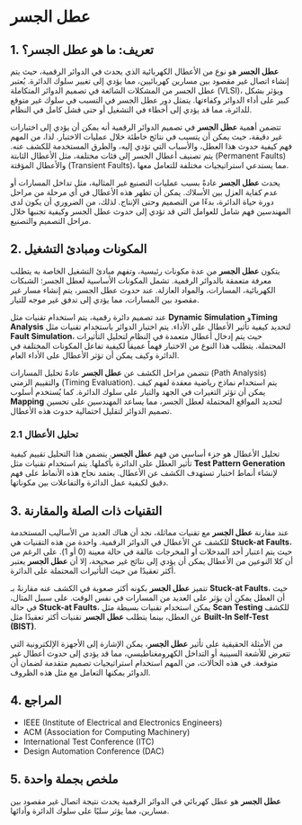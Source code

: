 # عطل الجسر

## 1. تعريف: ما هو **عطل الجسر**؟
**عطل الجسر** هو نوع من الأعطال الكهربائية الذي يحدث في الدوائر الرقمية، حيث يتم إنشاء اتصال غير مقصود بين مسارين كهربائيين، مما يؤدي إلى تغيير سلوك الدائرة. يُعتبر عطل الجسر من المشكلات الشائعة في تصميم الدوائر المتكاملة (VLSI)، ويؤثر بشكل كبير على أداء الدوائر وكفاءتها. يتمثل دور عطل الجسر في التسبب في سلوك غير متوقع للدائرة، مما قد يؤدي إلى أخطاء في التشغيل أو حتى فشل كامل في النظام. 

تتضمن أهمية **عطل الجسر** في تصميم الدوائر الرقمية أنه يمكن أن يؤدي إلى اختبارات غير دقيقة، حيث يمكن أن يتسبب في نتائج خاطئة خلال عمليات الاختبار. لذا، من المهم فهم كيفية حدوث هذا العطل، والأسباب التي تؤدي إليه، والطرق المستخدمة للكشف عنه. يتم تصنيف أعطال الجسر إلى فئات مختلفة، مثل الأعطال الثابتة (Permanent Faults) والأعطال المؤقتة (Transient Faults)، مما يستدعي استراتيجيات مختلفة للتعامل معها.

يحدث **عطل الجسر** عادةً بسبب عمليات التصنيع غير المثالية، مثل تداخل المسارات أو عدم كفاية العزل بين الأسلاك. يمكن أن تظهر هذه الأعطال في أي مرحلة من مراحل دورة حياة الدائرة، بدءًا من التصميم وحتى الإنتاج. لذلك، من الضروري أن يكون لدى المهندسين فهم شامل للعوامل التي قد تؤدي إلى حدوث عطل الجسر وكيفية تجنبها خلال مراحل التصميم والتصنيع.

## 2. المكونات ومبادئ التشغيل
يتكون **عطل الجسر** من عدة مكونات رئيسية، وتفهم مبادئ التشغيل الخاصة به يتطلب معرفة متعمقة بالدوائر الرقمية. تشمل المكونات الأساسية لعطل الجسر: الشبكات الكهربائية، المسارات، والمواد العازلة. عند حدوث عطل الجسر، يتم إنشاء مسار غير مقصود بين المسارات، مما يؤدي إلى تدفق غير موجه للتيار.

عند تصميم دائرة رقمية، يتم استخدام تقنيات مثل **Dynamic Simulation** و**Timing Analysis** لتحديد كيفية تأثير الأعطال على الأداء. يتم اختبار الدوائر باستخدام تقنيات مثل **Fault Simulation**، حيث يتم إدخال أعطال متعمدة في النظام لتحليل التأثيرات المحتملة. يتطلب هذا النوع من الاختبار فهماً عميقاً لكيفية تفاعل المكونات المختلفة في الدائرة وكيف يمكن أن تؤثر الأعطال على الأداء العام.

تتضمن مراحل الكشف عن **عطل الجسر** عادةً تحليل المسارات (Path Analysis) والتقييم الزمني (Timing Evaluation). يتم استخدام نماذج رياضية معقدة لفهم كيف يمكن أن تؤثر التغيرات في الجهد والتيار على سلوك الدائرة. كما يُستخدم أسلوب **Mapping** لتحديد المواقع المحتملة لعطل الجسر، مما يساعد المهندسين على تحسين تصميم الدوائر لتقليل احتمالية حدوث هذه الأعطال.

### 2.1 تحليل الأعطال
تحليل الأعطال هو جزء أساسي من فهم **عطل الجسر**. يتضمن هذا التحليل تقييم كيفية تأثير العطل على الدائرة بأكملها. يتم استخدام تقنيات مثل **Test Pattern Generation** لإنشاء أنماط اختبار تستهدف الكشف عن الأعطال. يعتمد نجاح هذه الأنماط على فهم دقيق لكيفية عمل الدائرة والتفاعلات بين مكوناتها.

## 3. التقنيات ذات الصلة والمقارنة
عند مقارنة **عطل الجسر** مع تقنيات مماثلة، نجد أن هناك العديد من الأساليب المستخدمة للكشف عن الأعطال في الدوائر الرقمية. واحدة من هذه التقنيات هي **Stuck-at Faults**، حيث يتم اعتبار أحد المدخلات أو المخرجات عالقة في حالة معينة (0 أو 1). على الرغم من أن كلا النوعين من الأعطال يمكن أن يؤدي إلى نتائج غير صحيحة، إلا أن **عطل الجسر** يعتبر أكثر تعقيدًا من حيث التأثيرات المحتملة على الدائرة.

تتميز **عطل الجسر** بكونه أكثر صعوبة في الكشف عنه مقارنةً بـ **Stuck-at Faults**، حيث أن العطل يمكن أن يؤثر على العديد من المسارات في نفس الوقت. على سبيل المثال، في حالة **Stuck-at Faults**، يمكن استخدام تقنيات بسيطة مثل **Scan Testing** للكشف عن العطل، بينما يتطلب **عطل الجسر** تقنيات أكثر تعقيدًا مثل **Built-In Self-Test (BIST)**.

من الأمثلة الحقيقية على تأثير **عطل الجسر**، يمكن الإشارة إلى الأجهزة الإلكترونية التي تتعرض للأشعة السينية أو التداخل الكهرومغناطيسي، مما قد يؤدي إلى حدوث أعطال غير متوقعة. في هذه الحالات، من المهم استخدام استراتيجيات تصميم متقدمة لضمان أن الدوائر يمكنها التعامل مع مثل هذه الظروف.

## 4. المراجع
- IEEE (Institute of Electrical and Electronics Engineers)
- ACM (Association for Computing Machinery)
- International Test Conference (ITC)
- Design Automation Conference (DAC)

## 5. ملخص بجملة واحدة
**عطل الجسر** هو عطل كهربائي في الدوائر الرقمية يحدث نتيجة اتصال غير مقصود بين مسارين، مما يؤثر سلبًا على سلوك الدائرة وأدائها.